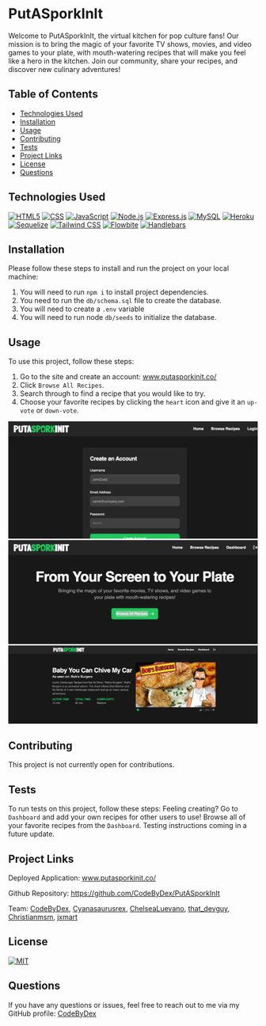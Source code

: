 # PutASporkInIt
  
Welcome to PutASporkInIt, the virtual kitchen for pop culture fans! Our mission is to bring the magic of your favorite TV shows, movies, and video games to your plate, with mouth-watering recipes that will make you feel like a hero in the kitchen. Join our community, share your recipes, and discover new culinary adventures!
  
  
## Table of Contents

- [Technologies Used](#technologies-used)
- [Installation](#installation)
- [Usage](#usage)
- [Contributing](#contributing)
- [Tests](#tests)
- [Project Links](#project-links)
- [License](#license)
- [Questions](#questions)

## Technologies Used

[![HTML5](https://img.shields.io/badge/HTML5-v5-orange)](https://developer.mozilla.org/en-US/docs/Web/Guide/HTML/HTML5)
[![CSS](https://img.shields.io/badge/CSS-v3-blue)](https://developer.mozilla.org/en-US/docs/Web/CSS)
[![JavaScript](https://img.shields.io/badge/JavaScript-ES6+-yellow)](https://www.ecma-international.org/ecma-262/)
[![Node.js](https://img.shields.io/badge/Node.js-v14.17.0-green)](https://nodejs.org/)
[![Express.js](https://img.shields.io/badge/Express.js-v4.17.1-lightgrey)](https://expressjs.com/)
[![MySQL](https://img.shields.io/badge/MySQL-v8.0-blue)](https://www.mysql.com/)
[![Heroku](https://img.shields.io/badge/Heroku-deployed-purple)](https://www.heroku.com/)
[![Sequelize](https://img.shields.io/badge/Sequelize-v6.6.2-blueviolet)](https://sequelize.org/)
[![Tailwind CSS](https://img.shields.io/badge/Tailwind_CSS-v2.2.15-blue)](https://tailwindcss.com/)
[![Flowbite](https://img.shields.io/badge/Flowbite-v3.3.0-green)](https://flowbite.com/)
[![Handlebars](https://img.shields.io/badge/Handlebars-v4.7.7-orange)](https://handlebarsjs.com/)

## Installation

Please follow these steps to install and run the project on your local machine:

1. You will need to run `npm i` to install project dependencies.
2. You need to run the `db/schema.sql` file to create the database.
3. You will need to create a `.env` variable
4. You will need to run node `db/seeds` to initialize the database.
  
## Usage
  
To use this project, follow these steps:
1. Go to the site and create an account: www.putasporkinit.co/
2. Click `Browse All Recipes`. 
3. Search through to find a recipe that you would like to try.
4. Choose your favorite recipes by clicking the `heart` icon and give it an `up-vote` or `down-vote`.

<img src="assets/www.putasporkinit.co_newUser.png">
<img src="assets/www.putasporkinit.co_.png">
<img src="assets/www.putasporkinit.co_recipe_2 (1).png">

## Contributing

This project is not currently open for contributions.

## Tests

To run tests on this project, follow these steps:
Feeling creating? Go to `Dashboard` and add your own recipes for other users to use!
Browse all of your favorite recipes from the `Dashboard`.
Testing instructions coming in a future update.
  
## Project Links
  
Deployed Application: www.putasporkinit.co/

Github Repository: https://github.com/CodeByDex/PutASporkInIt

Team: [CodeByDex](https://github.com/CodeByDex), [Cyanasaurusrex](https://github.com/Cyanasaurusrex), [ChelseaLuevano](https://github.com/ChelseaLuevano), [that_devguy](https://github.com/that_devguy), [Christianmsm](https://github.com/Christianmsm), [jxmart](https://github.com/jxmart)

## License
[![MIT](https://img.shields.io/badge/MIT-License-red)](https://www.mit.edu/~amini/LICENSE.md)
## Questions

If you have any questions or issues, feel free to reach out to me via my GitHub profile: [CodeByDex](https://github.com/CodeByDex)